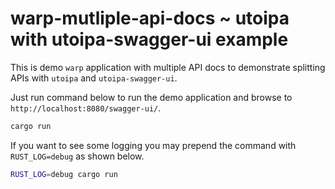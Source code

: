 # warp-mutliple-api-docs ~ utoipa with utoipa-swagger-ui example

This is demo `warp` application with multiple API docs to demonstrate splitting APIs with `utoipa` and `utoipa-swagger-ui`.

Just run command below to run the demo application and browse to `http://localhost:8080/swagger-ui/`.
```bash
cargo run
```

If you want to see some logging you may prepend the command with `RUST_LOG=debug` as shown below.
```bash
RUST_LOG=debug cargo run
```

